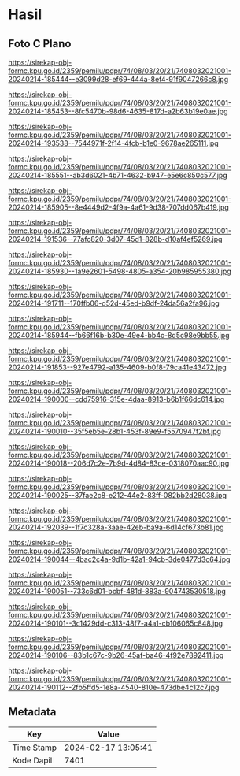 # Hasil

## Foto C Plano

https://sirekap-obj-formc.kpu.go.id/2359/pemilu/pdpr/74/08/03/20/21/7408032021001-20240214-185444--e3099d28-ef69-444a-8ef4-91f9047266c8.jpg

https://sirekap-obj-formc.kpu.go.id/2359/pemilu/pdpr/74/08/03/20/21/7408032021001-20240214-185453--8fc5470b-98d6-4635-817d-a2b63b19e0ae.jpg

https://sirekap-obj-formc.kpu.go.id/2359/pemilu/pdpr/74/08/03/20/21/7408032021001-20240214-193538--7544971f-2f14-4fcb-b1e0-9678ae265111.jpg

https://sirekap-obj-formc.kpu.go.id/2359/pemilu/pdpr/74/08/03/20/21/7408032021001-20240214-185551--ab3d6021-4b71-4632-b947-e5e6c850c577.jpg

https://sirekap-obj-formc.kpu.go.id/2359/pemilu/pdpr/74/08/03/20/21/7408032021001-20240214-185905--8e4449d2-4f9a-4a61-9d38-707dd067b419.jpg

https://sirekap-obj-formc.kpu.go.id/2359/pemilu/pdpr/74/08/03/20/21/7408032021001-20240214-191536--77afc820-3d07-45d1-828b-d10af4ef5269.jpg

https://sirekap-obj-formc.kpu.go.id/2359/pemilu/pdpr/74/08/03/20/21/7408032021001-20240214-185930--1a9e2601-5498-4805-a354-20b985955380.jpg

https://sirekap-obj-formc.kpu.go.id/2359/pemilu/pdpr/74/08/03/20/21/7408032021001-20240214-191711--170ffb06-d52d-45ed-b9df-24da56a2fa96.jpg

https://sirekap-obj-formc.kpu.go.id/2359/pemilu/pdpr/74/08/03/20/21/7408032021001-20240214-185944--fb66f16b-b30e-49e4-bb4c-8d5c98e9bb55.jpg

https://sirekap-obj-formc.kpu.go.id/2359/pemilu/pdpr/74/08/03/20/21/7408032021001-20240214-191853--927e4792-a135-4609-b0f8-79ca41e43472.jpg

https://sirekap-obj-formc.kpu.go.id/2359/pemilu/pdpr/74/08/03/20/21/7408032021001-20240214-190000--cdd75916-315e-4daa-8913-b6b1f66dc614.jpg

https://sirekap-obj-formc.kpu.go.id/2359/pemilu/pdpr/74/08/03/20/21/7408032021001-20240214-190010--35f5eb5e-28b1-453f-89e9-f5570947f2bf.jpg

https://sirekap-obj-formc.kpu.go.id/2359/pemilu/pdpr/74/08/03/20/21/7408032021001-20240214-190018--206d7c2e-7b9d-4d84-83ce-0318070aac90.jpg

https://sirekap-obj-formc.kpu.go.id/2359/pemilu/pdpr/74/08/03/20/21/7408032021001-20240214-190025--37fae2c8-e212-44e2-83ff-082bb2d28038.jpg

https://sirekap-obj-formc.kpu.go.id/2359/pemilu/pdpr/74/08/03/20/21/7408032021001-20240214-192039--1f7c328a-3aae-42eb-ba9a-6d14cf673b81.jpg

https://sirekap-obj-formc.kpu.go.id/2359/pemilu/pdpr/74/08/03/20/21/7408032021001-20240214-190044--4bac2c4a-9d1b-42a1-94cb-3de0477d3c64.jpg

https://sirekap-obj-formc.kpu.go.id/2359/pemilu/pdpr/74/08/03/20/21/7408032021001-20240214-190051--733c6d01-bcbf-481d-883a-904743530518.jpg

https://sirekap-obj-formc.kpu.go.id/2359/pemilu/pdpr/74/08/03/20/21/7408032021001-20240214-190101--3c1429dd-c313-48f7-a4a1-cb106065c848.jpg

https://sirekap-obj-formc.kpu.go.id/2359/pemilu/pdpr/74/08/03/20/21/7408032021001-20240214-190106--83b1c67c-9b26-45af-ba46-4f92e7892411.jpg

https://sirekap-obj-formc.kpu.go.id/2359/pemilu/pdpr/74/08/03/20/21/7408032021001-20240214-190112--2fb5ffd5-1e8a-4540-810e-473dbe4c12c7.jpg


## Metadata

| Key        | Value               |
| ---------- | ------------------- |
| Time Stamp | 2024-02-17 13:05:41 |
| Kode Dapil | 7401                |



